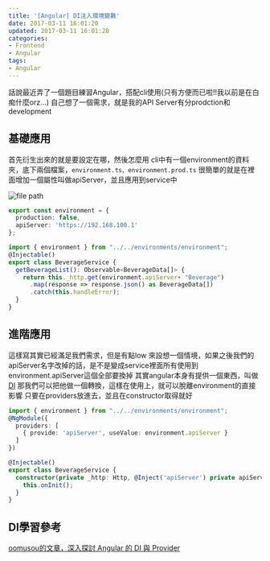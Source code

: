 ```yaml
---
title: '[Angular] DI注入環境變數'
date: 2017-03-11 16:01:20
updated: 2017-03-11 16:01:20
categories:
- Frontend
- Angular
tags:
- Angular
---
```


話說最近弄了一個題目練習Angular，搭配cli使用(只有方便而已啦!!我以前是在白痴什麼orz...)
自己想了一個需求，就是我的API Server有分prodction和development

<!--more-->

## 基礎應用
首先衍生出來的就是要設定在哪，然後怎麼用
cli中有一個environment的資料夾，底下兩個檔案，`environment.ts、environment.prod.ts`
很簡單的就是在裡面增加一個屬性叫做apiServer，並且應用到service中

![file path](filePath.png)

``` typescript
export const environment = {
  production: false,
  apiServer: 'https://192.168.100.1'
};

import { environment } from "../../environments/environment";
@Injectable()
export class BeverageService {
  getBeverageList(): Observable<BeverageData[]> {
    return this._http.get(environment.apiServer+ "Beverage")
      .map(response => response.json() as BeverageData[])
      .catch(this.handleError);
  }
}
```

## 進階應用
這樣寫其實已經滿足我們需求，但是有點low
來設想一個情境，如果之後我們的apiServer名字改掉的話，是不是變成service裡面所有使用到environment.apiServer這個全部要換掉
其實angular本身有提供一個東西，叫做[DI](https://angular.io/docs/ts/latest/cookbook/dependency-injection.html#!#usevalue)
那我們可以把他做一個轉換，這樣在使用上，就可以脫離environment的直接影響
只要在providers放進去，並且在constructor取得就好

```typescript
import { environment } from "../../environments/environment";
@NgModule({
  providers: [
    { provide: 'apiServer', useValue: environment.apiServer }
  ]
})

@Injectable()
export class BeverageService {
  constructor(private _http: Http, @Inject('apiServer') private apiServer: string) {
    this.onInit();
  }
}
```

## DI學習參考
[oomusou的文章，深入探討 Angular 的 DI 與 Provider](https://old-oomusou.goodjack.tw/angular/di/)
